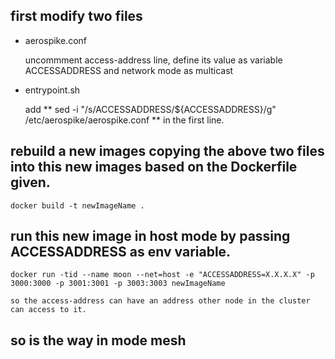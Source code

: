 ## first modify two files 
* aerospike.conf
    
    uncommment access-address line, define its value as variable ACCESSADDRESS  and network mode as multicast
    
* entrypoint.sh

    add ** sed -i "/s/ACCESSADDRESS/${ACCESSADDRESS}/g" /etc/aerospike/aerospike.conf **  in the first line.
    
## rebuild a new images copying the above two files into this new images based on the Dockerfile given.

    docker build -t newImageName .
    
## run this new image in host mode by passing ACCESSADDRESS as env variable.

    docker run -tid --name moon --net=host -e "ACCESSADDRESS=X.X.X.X" -p 3000:3000 -p 3001:3001 -p 3003:3003 newImageName
    
    so the access-address can have an address other node in the cluster can access to it.
    
    
    
 ## so is the way in mode mesh
